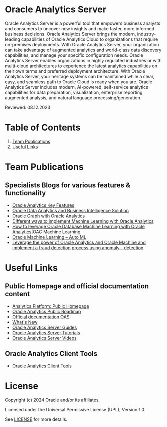 # Oracle Analytics Server
 
Oracle Analytics Server is a powerful tool that empowers business analysts and consumers to uncover new insights and make faster, more informed business decisions.
Oracle Analytics Server brings the modern, industry-leading capabilities of Oracle Analytics Cloud to organizations that require on-premises deployments. With Oracle Analytics Server, your organization can take advantage of augmented analytics and world-class data discovery capabilities, and manage your specific configuration needs.
Oracle Analytics Server enables organizations in highly regulated industries or with multi-cloud architectures to experience the latest analytics capabilities on their own terms and preferred deployment architecture. With Oracle Analytics Server, your heritage systems can be maintained while a clear, easy, and seamless path to Oracle Cloud is ready when you are.
Oracle Analytics Server includes modern, AI-powered, self-service analytics capabilities for data preparation, visualization, enterprise reporting, augmented analysis, and natural language processing/generation.

Reviewed: 08.12.2023

# Table of Contents
1. [Team Publications](#team-publications)
2. [Useful Links](#useful-links)
   
# Team Publications

## Specialists Blogs for various features & functionality

- [Oracle Analytics Key Features](https://blogs.oracle.com/coretec/post/analytics-key-features)
- [Oracle Data Analytics and Business Intelligence Solution](https://blogs.oracle.com/coretec/post/innovate-your-business-with-data-analytics-and-business-intelligence-solution)
- [Oracle Graph with Oracle Analytics](https://blogs.oracle.com/coretec/post/oracle-graph-database-with-oracle-analytics)
- [Different ways to implement Machine Learning with Oracle Analytics](https://blogs.oracle.com/coretec/post/different-ways-to-implement-machine-learning-with-oracle-analytics)
- [How to leverage Oracle Database Machine Learning with Oracle Analytics](https://blogs.oracle.com/coretec/post/oracle-analytics---how-to-use-oracle-database-machine-learning-model-for-predictive-analytics)|OAC Machine Learning
- [Oracle Machine Learning – Auto ML](https://blogs.oracle.com/coretec/post/oracle-auto-ml-use-inbuilt-expertise-to-develop-effective-machine-learning-model)
- [Leverage the power of Oracle Analytics and Oracle Machine and implement a fraud detection process using anomaly - detection](https://blogs.oracle.com/coretec/post/oracle-analytics-oracle-machine-learning-fraud-detection-using-unsupervised-and-supervised-machine-learning)



# Useful Links

## Public Homepage and official documentation content

- [Analytics Platform: Public Homepage](https://www.oracle.com/business-analytics/analytics-platform/)
- [Oracle Analytics Public Roadmap](https://www.oracle.com/business-analytics/cloud-and-server-roadmap.html)
- [Official documentation OAS](https://docs.oracle.com/en/middleware/bi/analytics-server/index.html)
- [What´s New](https://docs.oracle.com/en/middleware/bi/analytics-server/whats-new-oas/index.html#GUID-1B23BC2D-11BD-4032-B3A7-2ABF1F31E5E0)
- [Oracle Analytics Server Guides](https://docs.oracle.com/en/middleware/bi/analytics-server/books.html)
- [Oracle Analytics Server Tutorials](https://docs.oracle.com/en/middleware/bi/analytics-server/tutorials.html)
- [Oracle Analytics Server Videos](https://docs.oracle.com/en/middleware/bi/analytics-server/videos.html) 


## Oracle Analytics Client Tools
 
 - [Oracle Analytics Client Tools](https://www.oracle.com/middleware/technologies/oac-tools-downloads.html)
 
# License
 
Copyright (c) 2024 Oracle and/or its affiliates.
 
Licensed under the Universal Permissive License (UPL), Version 1.0.
 
See [LICENSE](https://github.com/oracle-devrel/technology-engineering/blob/main/LICENSE) for more details.
